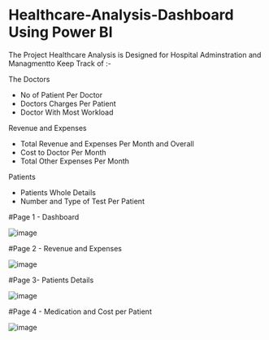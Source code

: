 # Healthcare-Analysis-Dashboard Using Power BI

The Project Healthcare Analysis is Designed for Hospital Adminstration and Managmentto Keep Track of :-

The Doctors 
- No of Patient Per Doctor
- Doctors Charges Per Patient
- Doctor With Most Workload

Revenue and Expenses
- Total Revenue and Expenses Per Month and Overall
- Cost to Doctor Per Month
- Total Other Expenses Per Month
  
Patients 
- Patients Whole Details
- Number and Type of Test Per Patient


#Page 1 - Dashboard

![image](https://github.com/ashishpateldev/Healthcare-Analysis-Dashboard/assets/139689839/696e66f1-2ad7-433f-a488-b80ec29126c5)


#Page 2 - Revenue and Expenses

![image](https://github.com/ashishpateldev/Healthcare-Analysis-Dashboard/assets/139689839/88f9ccd5-75a2-4bf9-b114-131746cf3fe2)

#Page 3- Patients Details

![image](https://github.com/ashishpateldev/Healthcare-Analysis-Dashboard/assets/139689839/78962de2-6d3d-49b6-a98a-1e773f24491c)

#Page 4 - Medication and Cost per Patient

![image](https://github.com/ashishpateldev/Healthcare-Analysis-Dashboard/assets/139689839/7796796c-3c51-4c1d-ab90-30e199f073cd)
